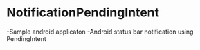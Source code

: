NotificationPendingIntent
=========================

-Sample android applicaton 
-Android status bar notification using PendingIntent
